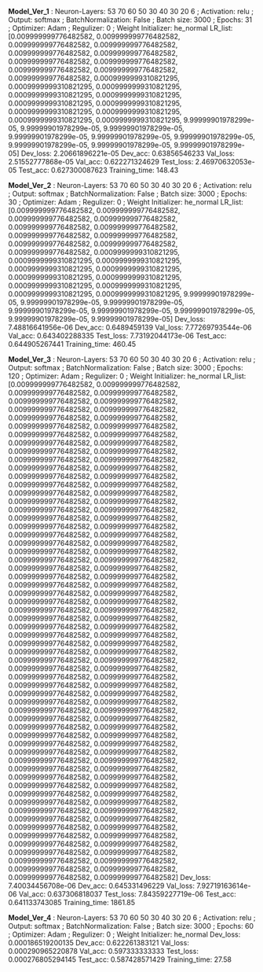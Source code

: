 
 
 **Model_Ver_1** : Neuron-Layers: 53 70 60 50 30 40 30 20 6 ; Activation: relu ; Output: softmax ; BatchNormalization: False ; Batch size: 3000 ; Epochs: 31 ; Optimizer: Adam ; Regulizer: 0 ; Weight Initializer: he_normal
LR_list: [0.009999999776482582, 0.009999999776482582, 0.009999999776482582, 0.009999999776482582, 0.009999999776482582, 0.009999999776482582, 0.009999999776482582, 0.009999999776482582, 0.009999999776482582, 0.009999999776482582, 0.009999999776482582, 0.0009999999310821295, 0.0009999999310821295, 0.0009999999310821295, 0.0009999999310821295, 0.0009999999310821295, 0.0009999999310821295, 0.0009999999310821295, 0.0009999999310821295, 0.0009999999310821295, 0.0009999999310821295, 0.0009999999310821295, 9.99999901978299e-05, 9.99999901978299e-05, 9.99999901978299e-05, 9.99999901978299e-05, 9.99999901978299e-05, 9.99999901978299e-05, 9.99999901978299e-05, 9.99999901978299e-05, 9.99999901978299e-05]
Dev_loss:  2.20661896221e-05   Dev_acc:  0.63856546233
Val_loss:  2.51552777868e-05   Val_acc:  0.622271324629
Test_loss: 2.46970632053e-05   Test_acc: 0.627300087623
Training_time: 148.43

 
 **Model_Ver_2** : Neuron-Layers: 53 70 60 50 30 40 30 20 6 ; Activation: relu ; Output: softmax ; BatchNormalization: False ; Batch size: 3000 ; Epochs: 30 ; Optimizer: Adam ; Regulizer: 0 ; Weight Initializer: he_normal
LR_list: [0.009999999776482582, 0.009999999776482582, 0.009999999776482582, 0.009999999776482582, 0.009999999776482582, 0.009999999776482582, 0.009999999776482582, 0.009999999776482582, 0.009999999776482582, 0.009999999776482582, 0.009999999776482582, 0.0009999999310821295, 0.0009999999310821295, 0.0009999999310821295, 0.0009999999310821295, 0.0009999999310821295, 0.0009999999310821295, 0.0009999999310821295, 0.0009999999310821295, 0.0009999999310821295, 0.0009999999310821295, 0.0009999999310821295, 9.99999901978299e-05, 9.99999901978299e-05, 9.99999901978299e-05, 9.99999901978299e-05, 9.99999901978299e-05, 9.99999901978299e-05, 9.99999901978299e-05, 9.99999901978299e-05]
Dev_loss:  7.48816641956e-06   Dev_acc:  0.6489459139
Val_loss:  7.77269793544e-06   Val_acc:  0.643402288335
Test_loss: 7.73192044173e-06   Test_acc: 0.644905267441
Training_time: 460.45

 
 **Model_Ver_3** : Neuron-Layers: 53 70 60 50 30 40 30 20 6 ; Activation: relu ; Output: softmax ; BatchNormalization: False ; Batch size: 3000 ; Epochs: 120 ; Optimizer: Adam ; Regulizer: 0 ; Weight Initializer: he_normal
LR_list: [0.009999999776482582, 0.009999999776482582, 0.009999999776482582, 0.009999999776482582, 0.009999999776482582, 0.009999999776482582, 0.009999999776482582, 0.009999999776482582, 0.009999999776482582, 0.009999999776482582, 0.009999999776482582, 0.009999999776482582, 0.009999999776482582, 0.009999999776482582, 0.009999999776482582, 0.009999999776482582, 0.009999999776482582, 0.009999999776482582, 0.009999999776482582, 0.009999999776482582, 0.009999999776482582, 0.009999999776482582, 0.009999999776482582, 0.009999999776482582, 0.009999999776482582, 0.009999999776482582, 0.009999999776482582, 0.009999999776482582, 0.009999999776482582, 0.009999999776482582, 0.009999999776482582, 0.009999999776482582, 0.009999999776482582, 0.009999999776482582, 0.009999999776482582, 0.009999999776482582, 0.009999999776482582, 0.009999999776482582, 0.009999999776482582, 0.009999999776482582, 0.009999999776482582, 0.009999999776482582, 0.009999999776482582, 0.009999999776482582, 0.009999999776482582, 0.009999999776482582, 0.009999999776482582, 0.009999999776482582, 0.009999999776482582, 0.009999999776482582, 0.009999999776482582, 0.009999999776482582, 0.009999999776482582, 0.009999999776482582, 0.009999999776482582, 0.009999999776482582, 0.009999999776482582, 0.009999999776482582, 0.009999999776482582, 0.009999999776482582, 0.009999999776482582, 0.009999999776482582, 0.009999999776482582, 0.009999999776482582, 0.009999999776482582, 0.009999999776482582, 0.009999999776482582, 0.009999999776482582, 0.009999999776482582, 0.009999999776482582, 0.009999999776482582, 0.009999999776482582, 0.009999999776482582, 0.009999999776482582, 0.009999999776482582, 0.009999999776482582, 0.009999999776482582, 0.009999999776482582, 0.009999999776482582, 0.009999999776482582, 0.009999999776482582, 0.009999999776482582, 0.009999999776482582, 0.009999999776482582, 0.009999999776482582, 0.009999999776482582, 0.009999999776482582, 0.009999999776482582, 0.009999999776482582, 0.009999999776482582, 0.009999999776482582, 0.009999999776482582, 0.009999999776482582, 0.009999999776482582, 0.009999999776482582, 0.009999999776482582, 0.009999999776482582, 0.009999999776482582, 0.009999999776482582, 0.009999999776482582, 0.009999999776482582, 0.009999999776482582, 0.009999999776482582, 0.009999999776482582, 0.009999999776482582, 0.009999999776482582, 0.009999999776482582, 0.009999999776482582, 0.009999999776482582, 0.009999999776482582, 0.009999999776482582, 0.009999999776482582, 0.009999999776482582, 0.009999999776482582, 0.009999999776482582, 0.009999999776482582, 0.009999999776482582, 0.009999999776482582, 0.009999999776482582, 0.009999999776482582]
Dev_loss:  7.40034456708e-06   Dev_acc:  0.645331496229
Val_loss:  7.92719163614e-06   Val_acc:  0.637306818037
Test_loss: 7.84359227719e-06   Test_acc: 0.641133743085
Training_time: 1861.85

 
 **Model_Ver_4** : Neuron-Layers: 53 70 60 50 30 40 30 20 6 ; Activation: relu ; Output: softmax ; BatchNormalization: False ; Batch size: 3000 ; Epochs: 60 ; Optimizer: Adam ; Regulizer: 0 ; Weight Initializer: he_normal
Dev_loss:  0.000186519200135   Dev_acc:  0.622261383121
Val_loss:  0.000290965220878   Val_acc:  0.597333333333
Test_loss: 0.000276805294145   Test_acc: 0.587428571429
Training_time: 27.58
